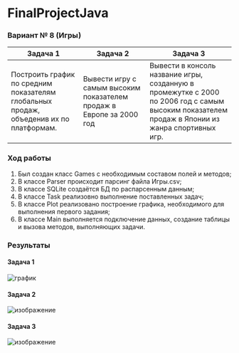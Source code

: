 # FinalProjectJava
### Вариант № 8 (Игры)
| Задача 1 | Задача 2 | Задача 3 |
| -------- | -------- | -------- |
| Построить график по средним показателям глобальных продаж, объеденив их по платформам. | Вывести игру с самым высоким показателем продаж в Европе за 2000 год | Вывести в консоль название игры, созданную в промежутке с 2000 по 2006 год с самым высоким показателем продаж в Японии из жанра спортивных игр. |  

### Ход работы
1. Был создан класс Games с необходимым составом полей и методов; 
2. В классе Parser происходит парсинг файла Игры.csv; 
3. В классе SQLite создаётся БД по распарсенным данным; 
4. В классе Task реализовно выполнение поставленных задач; 
5. В классе Plot реализовано построение графика, необходимого для выполнения первого задания; 
6. В классе Main выполняется подключение данных, создание таблицы и вызова методов, выполняющих задачи. 
   
### Результаты 
#### Задача 1 
![график](https://github.com/Vitky2/uLearnProject/assets/128899211/4123bd44-9155-4893-843d-06de75add177)

#### Задача 2 
![изображение](https://github.com/Vitky2/uLearnProject/assets/128899211/59226986-01fa-4ef3-8165-63587d937a22)

#### Задача 3 
![изображение](https://github.com/Vitky2/uLearnProject/assets/128899211/72a05fce-b0db-4721-bcdf-d5d2a596477f)
